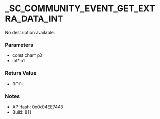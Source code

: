 # _SC_COMMUNITY_EVENT_GET_EXTRA_DATA_INT

No description available.

### Parameters
* const char* p0
* int* p1

### Return Value
* BOOL

### Notes
* AP Hash: 0x0x04EE74A3
* Build: 811

